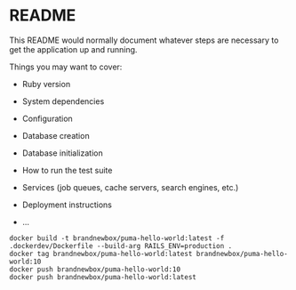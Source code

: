 # README

This README would normally document whatever steps are necessary to get the
application up and running.

Things you may want to cover:

* Ruby version

* System dependencies

* Configuration

* Database creation

* Database initialization

* How to run the test suite

* Services (job queues, cache servers, search engines, etc.)

* Deployment instructions

* ...

```
docker build -t brandnewbox/puma-hello-world:latest -f .dockerdev/Dockerfile --build-arg RAILS_ENV=production .
docker tag brandnewbox/puma-hello-world:latest brandnewbox/puma-hello-world:10
docker push brandnewbox/puma-hello-world:10
docker push brandnewbox/puma-hello-world:latest
```